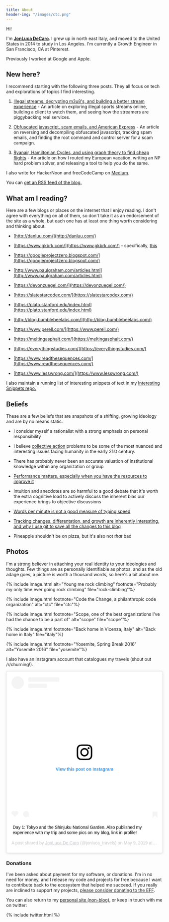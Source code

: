 ```yaml
---
title: About
header-img: "/images/ctc.png"
---
```


Hi! 

I'm <a href="https://twitter.com/jonluca"><b>JonLuca DeCaro</b></a>. I grew up in north east Italy, and moved to the United States in 2014 to study in Los Angeles. I'm currently a Growth Engineer in San Francisco, CA at Pinterest.

Previously I worked at Google and Apple. 

## New here?

I recommend starting with the following three posts. They all focus on tech and explorations of topics I find interesting.

1. [Illegal streams, decrypting m3u8's, and building a better stream experience](https://blog.jonlu.ca/posts/illegal-streams?ref=about) - An article on exploring illegal sports streams online, building a client to watch them, and seeing how the streamers are piggybacking real services.

2. [Obfuscated javascript, scam emails, and American Express](https://blog.jonlu.ca/posts/deobfuscating-amex-scammer?ref=about) - An article on reversing and decompiling obfuscated javascript, tracking spam emails, and finding the root command and control server for a scam campaign.

3. [Ryanair, Hamiltonian Cycles, and using graph theory to find cheap flights](https://blog.jonlu.ca/posts/ryan-air?ref=about) - An article on how I routed my European vacation, writing an NP hard problem solver, and releasing a tool to help you do the same.

I also write for HackerNoon and freeCodeCamp on [Medium](https://medium.com/@jonluca).

You can <a href="/feed.xml">get an RSS feed of the blog.</a>

## What am I reading?

Here are a few blogs or places on the internet that I enjoy reading. I don't agree with everything on all of them, so don't take it as an endorsement of the site as a whole, but each one has at least one thing worth considering and thinking about. 

* [http://danluu.com/](http://danluu.com/)

* [https://www.gkbrk.com/](https://www.gkbrk.com/) - specifically, [this](https://www.gkbrk.com/2016/05/hotel-music/)

* [https://googleprojectzero.blogspot.com/](https://googleprojectzero.blogspot.com/)

* [http://www.paulgraham.com/articles.html](http://www.paulgraham.com/articles.html)

* [https://devonzuegel.com/](https://devonzuegel.com/)

* [https://slatestarcodex.com/](https://slatestarcodex.com/)

* [https://plato.stanford.edu/index.html](https://plato.stanford.edu/index.html)

* [http://blog.bumblebeelabs.com/](http://blog.bumblebeelabs.com/)

* [https://www.perell.com/](https://www.perell.com/)

* [https://meltingasphalt.com/](https://meltingasphalt.com/)

* [https://everythingstudies.com/](https://everythingstudies.com/)

* [https://www.readthesequences.com/](https://www.readthesequences.com/)

* [https://www.lesswrong.com/](https://www.lesswrong.com/)

I also maintain a running list of interesting snippets of text in my [Interesting Snippets repo.](https://github.com/jonluca/interesting-snippets)

## Beliefs

These are a few beliefs that are snapshots of a shifting, growing ideology and are by no means static.

* I consider myself a rationalist with a strong emphasis on personal responsibility

* I believe [collective action](https://plato.stanford.edu/entries/collective-responsibility/) problems to be some of the most nuanced and interesting issues facing humanity in the early 21st century. 

* There has probably never been an accurate valuation of institutional knowledge within any organization or group

* [Performance matters, especially when you have the resources to improve it](https://medium.com/hackernoon/optimizing-a-static-site-d5ab6899f249)

* Intuition and anecdotes are so harmful to a good debate that it's worth the extra cognitive load to actively discuss the inherent bias our experience brings to objective discussions

* [Words per minute is not a good measure of typing speed](https://blog.jonlu.ca/posts/wpm)

* [Tracking changes, differentation, and growth are inherently interesting, and why I use git to save all the changes to this blog](https://github.com/jonluca/blog)

* Pineapple shouldn't be on pizza, but it's also not *that* bad

## Photos

I'm a strong believer in attaching your real identity to your ideologies and thoughts. Few things are as personally identifiable as photos, and as the old adage goes, a picture is worth a thousand words, so here's a bit about me. 

{% include image.html alt="Young me rock climbing" footnote="Probably my only time ever going rock climbing" file="rock-climbing"%}

{% include image.html footnote="Code the Change, a philanthropic code organization" alt="ctc" file="ctc"%}

{% include image.html footnote="Scope, one of the best organizations I've had the chance to be a part of" alt="scope" file="scope"%}

{% include image.html footnote="Back home in Vicenza, Italy" alt="Back home in Italy" file="italy"%}

{% include image.html footnote="Yosemite, Spring Break 2016" alt="Yosemite 2016" file="yosemite"%}

I also have an Instagram account that catalogues my travels (shout out /r/churning!).

<blockquote class="instagram-media centered-image" data-instgrm-captioned data-instgrm-permalink="https://www.instagram.com/p/BxPB1nMpiPh/?utm_source=ig_embed&amp;utm_campaign=loading" data-instgrm-version="12" style=" background:#FFF; border:0; border-radius:3px; box-shadow:0 0 1px 0 rgba(0,0,0,0.5),0 1px 10px 0 rgba(0,0,0,0.15); margin: 1px; max-width:540px; min-width:326px; padding:0; width:99.375%; width:-webkit-calc(100% - 2px); width:calc(100% - 2px);"><div style="padding:16px;"> <a href="https://www.instagram.com/p/BxPB1nMpiPh/?utm_source=ig_embed&amp;utm_campaign=loading" style=" background:#FFFFFF; line-height:0; padding:0 0; text-align:center; text-decoration:none; width:100%;" target="_blank"> <div style=" display: flex; flex-direction: row; align-items: center;"> <div style="background-color: #F4F4F4; border-radius: 50%; flex-grow: 0; height: 40px; margin-right: 14px; width: 40px;"></div> <div style="display: flex; flex-direction: column; flex-grow: 1; justify-content: center;"> <div style=" background-color: #F4F4F4; border-radius: 4px; flex-grow: 0; height: 14px; margin-bottom: 6px; width: 100px;"></div> <div style=" background-color: #F4F4F4; border-radius: 4px; flex-grow: 0; height: 14px; width: 60px;"></div></div></div><div style="padding: 19% 0;"></div> <div style="display:block; height:50px; margin:0 auto 12px; width:50px;"><svg width="50px" height="50px" viewBox="0 0 60 60" version="1.1" xmlns="https://www.w3.org/2000/svg" xmlns:xlink="https://www.w3.org/1999/xlink"><g stroke="none" stroke-width="1" fill="none" fill-rule="evenodd"><g transform="translate(-511.000000, -20.000000)" fill="#000000"><g><path d="M556.869,30.41 C554.814,30.41 553.148,32.076 553.148,34.131 C553.148,36.186 554.814,37.852 556.869,37.852 C558.924,37.852 560.59,36.186 560.59,34.131 C560.59,32.076 558.924,30.41 556.869,30.41 M541,60.657 C535.114,60.657 530.342,55.887 530.342,50 C530.342,44.114 535.114,39.342 541,39.342 C546.887,39.342 551.658,44.114 551.658,50 C551.658,55.887 546.887,60.657 541,60.657 M541,33.886 C532.1,33.886 524.886,41.1 524.886,50 C524.886,58.899 532.1,66.113 541,66.113 C549.9,66.113 557.115,58.899 557.115,50 C557.115,41.1 549.9,33.886 541,33.886 M565.378,62.101 C565.244,65.022 564.756,66.606 564.346,67.663 C563.803,69.06 563.154,70.057 562.106,71.106 C561.058,72.155 560.06,72.803 558.662,73.347 C557.607,73.757 556.021,74.244 553.102,74.378 C549.944,74.521 548.997,74.552 541,74.552 C533.003,74.552 532.056,74.521 528.898,74.378 C525.979,74.244 524.393,73.757 523.338,73.347 C521.94,72.803 520.942,72.155 519.894,71.106 C518.846,70.057 518.197,69.06 517.654,67.663 C517.244,66.606 516.755,65.022 516.623,62.101 C516.479,58.943 516.448,57.996 516.448,50 C516.448,42.003 516.479,41.056 516.623,37.899 C516.755,34.978 517.244,33.391 517.654,32.338 C518.197,30.938 518.846,29.942 519.894,28.894 C520.942,27.846 521.94,27.196 523.338,26.654 C524.393,26.244 525.979,25.756 528.898,25.623 C532.057,25.479 533.004,25.448 541,25.448 C548.997,25.448 549.943,25.479 553.102,25.623 C556.021,25.756 557.607,26.244 558.662,26.654 C560.06,27.196 561.058,27.846 562.106,28.894 C563.154,29.942 563.803,30.938 564.346,32.338 C564.756,33.391 565.244,34.978 565.378,37.899 C565.522,41.056 565.552,42.003 565.552,50 C565.552,57.996 565.522,58.943 565.378,62.101 M570.82,37.631 C570.674,34.438 570.167,32.258 569.425,30.349 C568.659,28.377 567.633,26.702 565.965,25.035 C564.297,23.368 562.623,22.342 560.652,21.575 C558.743,20.834 556.562,20.326 553.369,20.18 C550.169,20.033 549.148,20 541,20 C532.853,20 531.831,20.033 528.631,20.18 C525.438,20.326 523.257,20.834 521.349,21.575 C519.376,22.342 517.703,23.368 516.035,25.035 C514.368,26.702 513.342,28.377 512.574,30.349 C511.834,32.258 511.326,34.438 511.181,37.631 C511.035,40.831 511,41.851 511,50 C511,58.147 511.035,59.17 511.181,62.369 C511.326,65.562 511.834,67.743 512.574,69.651 C513.342,71.625 514.368,73.296 516.035,74.965 C517.703,76.634 519.376,77.658 521.349,78.425 C523.257,79.167 525.438,79.673 528.631,79.82 C531.831,79.965 532.853,80.001 541,80.001 C549.148,80.001 550.169,79.965 553.369,79.82 C556.562,79.673 558.743,79.167 560.652,78.425 C562.623,77.658 564.297,76.634 565.965,74.965 C567.633,73.296 568.659,71.625 569.425,69.651 C570.167,67.743 570.674,65.562 570.82,62.369 C570.966,59.17 571,58.147 571,50 C571,41.851 570.966,40.831 570.82,37.631"></path></g></g></g></svg></div><div style="padding-top: 8px;"> <div style=" color:#3897f0; font-family:Arial,sans-serif; font-size:14px; font-style:normal; font-weight:550; line-height:18px;"> View this post on Instagram</div></div><div style="padding: 12.5% 0;"></div> <div style="display: flex; flex-direction: row; margin-bottom: 14px; align-items: center;"><div> <div style="background-color: #F4F4F4; border-radius: 50%; height: 12.5px; width: 12.5px; transform: translateX(0px) translateY(7px);"></div> <div style="background-color: #F4F4F4; height: 12.5px; transform: rotate(-45deg) translateX(3px) translateY(1px); width: 12.5px; flex-grow: 0; margin-right: 14px; margin-left: 2px;"></div> <div style="background-color: #F4F4F4; border-radius: 50%; height: 12.5px; width: 12.5px; transform: translateX(9px) translateY(-18px);"></div></div><div style="margin-left: 8px;"> <div style=" background-color: #F4F4F4; border-radius: 50%; flex-grow: 0; height: 20px; width: 20px;"></div> <div style=" width: 0; height: 0; border-top: 2px solid transparent; border-left: 6px solid #f4f4f4; border-bottom: 2px solid transparent; transform: translateX(16px) translateY(-4px) rotate(30deg)"></div></div><div style="margin-left: auto;"> <div style=" width: 0px; border-top: 8px solid #F4F4F4; border-right: 8px solid transparent; transform: translateY(16px);"></div> <div style=" background-color: #F4F4F4; flex-grow: 0; height: 12px; width: 16px; transform: translateY(-4px);"></div> <div style=" width: 0; height: 0; border-top: 8px solid #F4F4F4; border-left: 8px solid transparent; transform: translateY(-4px) translateX(8px);"></div></div></div></a> <p style=" margin:8px 0 0 0; padding:0 4px;"> <a href="https://www.instagram.com/p/BxPB1nMpiPh/?utm_source=ig_embed&amp;utm_campaign=loading" style=" color:#000; font-family:Arial,sans-serif; font-size:14px; font-style:normal; font-weight:normal; line-height:17px; text-decoration:none; word-wrap:break-word;" target="_blank">Day 1: Tokyo and the Shinjuku National Garden. Also published my experience with my trip and some pics on my blog, link in profile!</a></p> <p style=" color:#c9c8cd; font-family:Arial,sans-serif; font-size:14px; line-height:17px; margin-bottom:0; margin-top:8px; overflow:hidden; padding:8px 0 7px; text-align:center; text-overflow:ellipsis; white-space:nowrap;">A post shared by <a href="https://www.instagram.com/jonluca_travels/?utm_source=ig_embed&amp;utm_campaign=loading" style=" color:#c9c8cd; font-family:Arial,sans-serif; font-size:14px; font-style:normal; font-weight:normal; line-height:17px;" target="_blank"> JonLuca De Caro</a> (@jonluca_travels) on <time style=" font-family:Arial,sans-serif; font-size:14px; line-height:17px;" datetime="2019-05-09T08:19:13+00:00">May 9, 2019 at 1:19am PDT</time></p></div></blockquote> <script async src="//www.instagram.com/embed.js"></script>

### Donations

I've been asked about payment for my software, or donations. I'm in no need for money, and I release my code and projects for free because I want to contribute back to the ecosystem that helped me succeed. If you really are inclined to support my projects, [please consider donating to the EFF](https://supporters.eff.org/donate/).

You can also return to my [personal site (non-blog)](https://jonlu.ca), or keep in touch with me on twitter:

{% include twitter.html %}